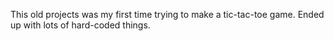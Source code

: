 This old projects was my first time trying to make a tic-tac-toe game. Ended up with lots of hard-coded things.
